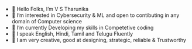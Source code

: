 - 👋 Hello Folks, I’m V S Tharunika
- 👀 I’m interested in Cybersecurity & ML and open to contibuting in any domain of Computer science 
- 🌱 I’m currently Developing my skills in Competetive coding
- 🎤 I speak English, Hindi, Tamil and Telugu Fluently
- 👩 I am very creative, good at designing, strategic, reliable & Trustworthy
<!---- 💞️ I’m looking to collaborate on ... --->
<!--- - 📫 How to reach me ... --->

<!---
VSTharunika-279/VSTharunika-279 is a ✨ special ✨ repository because its `README.md` (this file) appears on your GitHub profile.
You can click the Preview link to take a look at your changes.
--->
